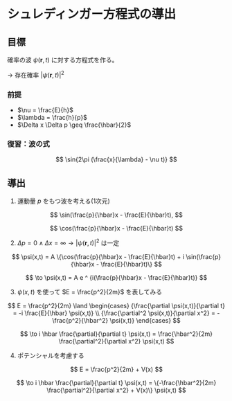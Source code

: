 # シュレディンガー方程式の導出

## 目標

確率の波 $\psi(\boldsymbol{r},t)$ に対する方程式を作る。

-> 存在確率 $|\psi(\boldsymbol{r},t)|^2$

### 前提

- $\nu = \frac{E}{h}$
- $\lambda = \frac{h}{p}$
- $\Delta x \Delta p \geq \frac{\hbar}{2}$

### 復習：波の式

$$
\sin{2\pi (\frac{x}{\lambda} - \nu t)}
$$

## 導出

1. 運動量 $p$ をもつ波を考える(1次元)

$$
\sin(\frac{p}{\hbar}x - \frac{E}{\hbar}t),
$$

$$
\cos(\frac{p}{\hbar}x - \frac{E}{\hbar}t)
$$


2. $\Delta p = 0 \land \Delta x = \infty \to |\psi(\boldsymbol{r},t)|^2$ は一定

$$
\psi(x,t) = A \{\cos(\frac{p}{\hbar}x - \frac{E}{\hbar}t) + i \sin(\frac{p}{\hbar}x - \frac{E}{\hbar}t)\}
$$

$$
\to \psi(x,t) = A e ^ {i(\frac{p}{\hbar}x - \frac{E}{\hbar}t)}
$$


3. $\psi(x,t)$ を使って $E = \frac{p^2}{2m}$ を表してみる

$$
E = \frac{p^2}{2m}
\land
\begin{cases}
    {\frac{\partial \psi(x,t)}{\partial t} = -i \frac{E}{\hbar} \psi(x,t)} \\
    {\frac{\partial^2 \psi(x,t)}{\partial x^2} = -\frac{p^2}{\hbar^2} \psi(x,t)}
\end{cases}
$$

$$
\to
i \hbar \frac{\partial}{\partial t} \psi(x,t) = \frac{\hbar^2}{2m} \frac{\partial^2}{\partial x^2} \psi(x,t)
$$


4. ポテンシャルを考慮する

$$
E = \frac{p^2}{2m} + V(x)
$$

$$
\to
i \hbar \frac{\partial}{\partial t} \psi(x,t) = \{-\frac{\hbar^2}{2m} \frac{\partial^2}{\partial x^2} + V(x)\} \psi(x,t)
$$

